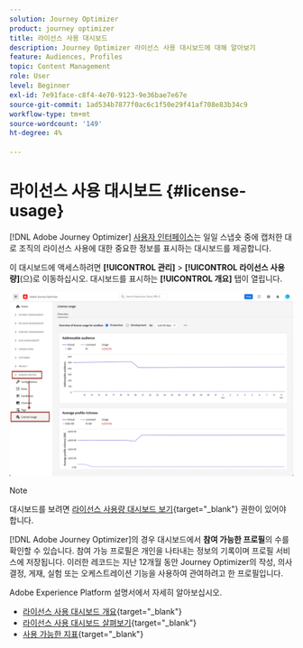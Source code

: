 ```yaml
---
solution: Journey Optimizer
product: journey optimizer
title: 라이선스 사용 대시보드
description: Journey Optimizer 라이선스 사용 대시보드에 대해 알아보기
feature: Audiences, Profiles
topic: Content Management
role: User
level: Beginner
exl-id: 7e91face-c8f4-4e70-9123-9e36bae7e67e
source-git-commit: 1ad534b7877f0ac6c1f50e29f41af708e83b34c9
workflow-type: tm+mt
source-wordcount: '149'
ht-degree: 4%

---
```


# 라이선스 사용 대시보드 {#license-usage}

[!DNL Adobe Journey Optimizer] [사용자 인터페이스](../start/user-interface.md)는 일일 스냅숏 중에 캡처한 대로 조직의 라이선스 사용에 대한 중요한 정보를 표시하는 대시보드를 제공합니다.

이 대시보드에 액세스하려면 **[!UICONTROL 관리]** > **[!UICONTROL 라이선스 사용량]**(으)로 이동하십시오. 대시보드를 표시하는 **[!UICONTROL 개요]** 탭이 열립니다.

![라이선스 사용 대시보드 개요](assets/license-usage-dashboard.png)

>[!NOTE]
>
>대시보드를 보려면 [라이선스 사용량 대시보드 보기](https://experienceleague.adobe.com/docs/experience-platform/dashboards/permissions.html?lang=ko#available-permissions){target="_blank"} 권한이 있어야 합니다.

[!DNL Adobe Journey Optimizer]의 경우 대시보드에서 **참여 가능한 프로필**&#x200B;의 수를 확인할 수 있습니다. 참여 가능 프로필은 개인을 나타내는 정보의 기록이며 프로필 서비스에 저장됩니다. 이러한 레코드는 지난 12개월 동안 Journey Optimizer의 작성, 의사 결정, 게재, 실험 또는 오케스트레이션 기능을 사용하여 관여하려고 한 프로필입니다.

Adobe Experience Platform 설명서에서 자세히 알아보십시오.

* [라이선스 사용 대시보드 개요](https://experienceleague.adobe.com/docs/experience-platform/dashboards/guides/license-usage.html?lang=ko){target="_blank"}
* [라이선스 사용 대시보드 살펴보기](https://experienceleague.adobe.com/docs/experience-platform/dashboards/guides/license-usage.html?lang=ko#exploring-the-license-usage-dashboard){target="_blank"}
* [사용 가능한 지표](https://experienceleague.adobe.com/docs/experience-platform/dashboards/guides/license-usage.html?lang=ko#available-metrics){target="_blank"}
